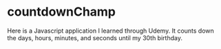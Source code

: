 # countdownChamp
Here is a Javascript application I learned through Udemy. It counts down the days, hours, minutes, and seconds until my 30th birthday. 
